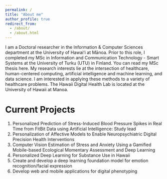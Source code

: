 ```yaml
---
permalink: /
title: "About me"
author_profile: true
redirect_from: 
  - /about/
  - /about.html
---
```


I am a Doctoral researcher in the Information & Computer Sciences department at the University of Hawaiʻi at Mānoa. Prior to this role, I completed my MSc in Information and Communication Technology - Smart Systems at the University of Turku (UTU) in Finland. You can read my MSc thesis here. My research interests lie at the intersection of healthcare, human-centered computing, artificial intelligence and machine learning, and data science. I am interested in applying these methods to a variety of healthcare problems. The Hawaii Digital Health Lab is located at the University of Hawaii at Manoa.

Current Projects
======
1. Personalized Prediction of Stress-Induced Blood Pressure Spikes in Real Time from FitBit Data using Artificial Intelligence: Study lead
2. Personalization of Affective Models to Enable Neuropsychiatric Digital Precision Health Interventions 
3. Computer Vision Estimation of Stress and Anxiety Using a Gamified Mobile-based Ecological Momentary Assessment and Deep Learning
4. Personalized Deep Learning for Substance Use in Hawaii
5. Create and develop a deep learning foundation model for emotion recognition/facial expression  
6. Develop web and mobile applications for digital phenotyping

